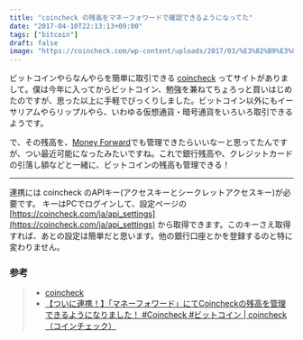 ```yaml
---
title: "coincheck の残高をマネーフォワードで確認できるようになってた"
date: "2017-04-10T22:13:13+09:00"
tags: ["bitcoin"]
draft: false
image: "https://coincheck.com/wp-content/uploads/2017/03/%E3%82%B9%E3%82%AF%E3%83%AA%E3%83%BC%E3%83%B3%E3%82%B7%E3%83%A7%E3%83%83%E3%83%88-2017-03-28-19.41.55.png"
---
```


ビットコインやらなんやらを簡単に取引できる [coincheck](https://coincheck.com/?c=8Pyt5PCWomI) ってサイトがありまして。僕は今年に入ってからビットコイン、勉強を兼ねてちょろっと買いはじめたのですが、思った以上に手軽でびっくりしました。ビットコイン以外にもイーサリアムやらリップルやら、いわゆる仮想通貨・暗号通貨をいろいろ取引できるようです。

で、その残高を、[Money Forward](https://moneyforward.com/)でも管理できたらいいなーと思ってたんですが、つい最近可能になったみたいですね。これで銀行残高や、クレジットカードの引落し額などと一緒に、ビットコインの残高も管理できる！

---

連携には coincheck のAPIキー(アクセスキーとシークレットアクセスキー)が必要です。
キーはPCでログインして、設定ページの [https://coincheck.com/ja/api_settings](https://coincheck.com/ja/api_settings) から取得できます。このキーさえ取得すれば、あとの設定は簡単だと思います。他の銀行口座とかを登録するのと特に変わりません。

### 参考

> - [coincheck](https://coincheck.com/?c=8Pyt5PCWomI)
> -  [【ついに連携！】「マネーフォワード」にてCoincheckの残高を管理できるようになりました！ #Coincheck #ビットコイン | coincheck（コインチェック）](https://coincheck.com/blog/3327)
